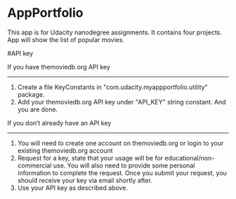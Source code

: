 # AppPortfolio
This app is for Udacity nanodegree assignments. It contains four projects.
App will show the list of popular movies.

#API key

If you have themoviedb.org API key
************************************************
1. Create a file KeyConstants in "com.udacity.myappportfolio.utility" package.
2. Add your themoviedb.org API key under "API_KEY" string constant. And you are done.

If you don’t already have an API key
*************************************************
1. You will need to create one account on themoviedb.org or login to your existing themoviedb.org account
2. Request for a key, state that your usage will be for educational/non-commercial use.
   You will also need to provide some personal information to complete the request.
   Once you submit your request, you should receive your key via email shortly after.
3. Use your API key as described above.